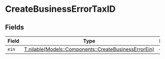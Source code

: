 # CreateBusinessErrorTaxID


## Fields

| Field                                                                                                  | Type                                                                                                   | Required                                                                                               | Description                                                                                            |
| ------------------------------------------------------------------------------------------------------ | ------------------------------------------------------------------------------------------------------ | ------------------------------------------------------------------------------------------------------ | ------------------------------------------------------------------------------------------------------ |
| `ein`                                                                                                  | [T.nilable(Models::Components::CreateBusinessErrorEin)](../../models/shared/createbusinesserrorein.md) | :heavy_minus_sign:                                                                                     | N/A                                                                                                    |